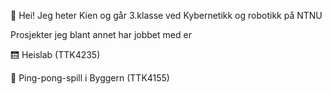 👋 Hei! Jeg heter Kien og går 3.klasse ved Kybernetikk og robotikk på NTNU


Prosjekter jeg blant annet har jobbet med er

🛗 Heislab (TTK4235)

🏓 Ping-pong-spill i Byggern (TTK4155)
